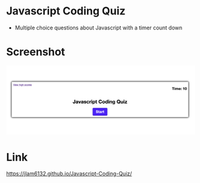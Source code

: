 # Javascript Coding Quiz 
* Multiple choice questions about Javascript with a timer count down 

# Screenshot
![Image of My Password Generator](/images/javascript-coding-quiz-screenshot.png)

# Link
https://jlam6132.github.io/Javascript-Coding-Quiz/
